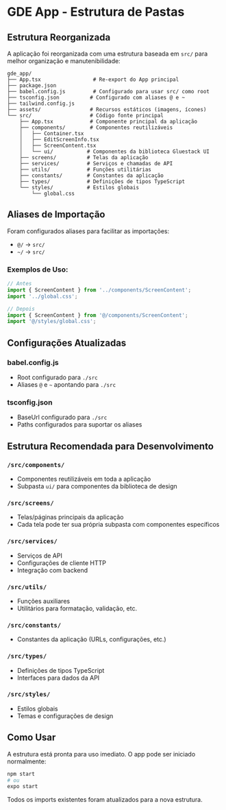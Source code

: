 # GDE App - Estrutura de Pastas

## Estrutura Reorganizada

A aplicação foi reorganizada com uma estrutura baseada em `src/` para melhor organização e manutenibilidade:

```
gde_app/
├── App.tsx                 # Re-export do App principal
├── package.json
├── babel.config.js         # Configurado para usar src/ como root
├── tsconfig.json          # Configurado com aliases @ e ~
├── tailwind.config.js
├── assets/                # Recursos estáticos (imagens, ícones)
└── src/                   # Código fonte principal
    ├── App.tsx            # Componente principal da aplicação
    ├── components/        # Componentes reutilizáveis
    │   ├── Container.tsx
    │   ├── EditScreenInfo.tsx
    │   ├── ScreenContent.tsx
    │   └── ui/           # Componentes da biblioteca Gluestack UI
    ├── screens/          # Telas da aplicação
    ├── services/         # Serviços e chamadas de API
    ├── utils/            # Funções utilitárias
    ├── constants/        # Constantes da aplicação
    ├── types/            # Definições de tipos TypeScript
    └── styles/           # Estilos globais
        └── global.css
```

## Aliases de Importação

Foram configurados aliases para facilitar as importações:

- `@/` → `src/`
- `~/` → `src/`

### Exemplos de Uso:

```typescript
// Antes
import { ScreenContent } from '../components/ScreenContent';
import '../global.css';

// Depois
import { ScreenContent } from '@/components/ScreenContent';
import '@/styles/global.css';
```

## Configurações Atualizadas

### babel.config.js
- Root configurado para `./src`
- Aliases `@` e `~` apontando para `./src`

### tsconfig.json
- BaseUrl configurado para `./src`
- Paths configurados para suportar os aliases

## Estrutura Recomendada para Desenvolvimento

### `/src/components/`
- Componentes reutilizáveis em toda a aplicação
- Subpasta `ui/` para componentes da biblioteca de design

### `/src/screens/`
- Telas/páginas principais da aplicação
- Cada tela pode ter sua própria subpasta com componentes específicos

### `/src/services/`
- Serviços de API
- Configurações de cliente HTTP
- Integração com backend

### `/src/utils/`
- Funções auxiliares
- Utilitários para formatação, validação, etc.

### `/src/constants/`
- Constantes da aplicação (URLs, configurações, etc.)

### `/src/types/`
- Definições de tipos TypeScript
- Interfaces para dados da API

### `/src/styles/`
- Estilos globais
- Temas e configurações de design

## Como Usar

A estrutura está pronta para uso imediato. O app pode ser iniciado normalmente:

```bash
npm start
# ou
expo start
```

Todos os imports existentes foram atualizados para a nova estrutura.
